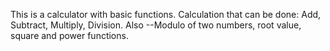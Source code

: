 This is a calculator with basic functions.
Calculation that can be done: Add, Subtract, Multiply, Division.
Also --Modulo of two numbers, root value, square and power functions.
